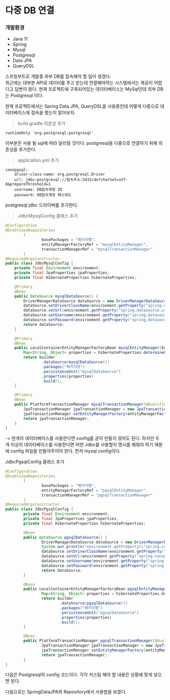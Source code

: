 # 다중 DB 연결

### 개발환경
- Java 11
- Spring
- Mysql
- Postgresql
- Data JPA
- QueryDSL 


스프링부트로 개발중 외부 DB를 접속해야 할 일이 생겼다.<br>
최근에는 대부분 API로 데이터를 주고 받는데 연결해야하는 시스템에서는 제공이 어렵다고 답변이 왔다.
현재 프로젝트에 구축되어있는 데이터베이스는 MySql인데 외부 DB는 Postgresql 이다.

현재 프로젝트에서는 Spring Data JPA, QueryDSL을 사용중인데 어떻게 다중으로 데이터베이스에 접속을 했는지 알아보자.

> build.gradle 의존성 추가

```
runtimeOnly 'org.postgresql:postgresql'
```

이부분은 사용 될 sql에 따라 달라질 것이다.
postgresql을 다중으로 연결하기 위해 의존성을 추가한다.

> application.yml 추가

```
connpgsql:
    driver-class-name: org.postgresql.Driver
    url: jdbc:postgresql://접속주소:5432/do?charSet=utf-8&prepareThreshold=1
    username: DB접속계정 ID
    password: DB접속계정 패스워드
```

postgresql jdbc 드라이버를 추가한다.


> JdbcMysqlConfig 클래스 추가

```java
@Configuration
@EnableJpaRepositories
        (
                basePackages = "패키지명",
                entityManagerFactoryRef = "mysqlEntityManager",
                transactionManagerRef = "mysqlTransactionManager"
        )
@RequiredArgsConstructor
public class JdbcMysqlConfig {
    private final Environment environment;
    private final JpaProperties jpaProperties;
    private final HibernateProperties hibernateProperties;

    @Primary
    @Bean
    public DataSource mysqlDataSource() {
        DriverManagerDataSource dataSource = new DriverManagerDataSource();
        dataSource.setDriverClassName(environment.getProperty("spring.datasource.driver-class-name"));
        dataSource.setUrl(environment.getProperty("spring.datasource.url"));
        dataSource.setUsername(environment.getProperty("spring.datasource.username"));
        dataSource.setPassword(environment.getProperty("spring.datasource.password"));
        return dataSource;
    }

    @Primary
    @Bean
    public LocalContainerEntityManagerFactoryBean mysqlEntityManager(EntityManagerFactoryBuilder builder) {
        Map<String, Object> properties = hibernateProperties.determineHibernateProperties(jpaProperties.getProperties(), new HibernateSettings());
        return builder
                .dataSource(mysqlDataSource())
                .packages("패키지명")
                .persistenceUnit("mysqlDataSource")
                .properties(properties)
                .build();
    }

    @Primary
    @Bean
    public PlatformTransactionManager mysqlTransactionManager(@Qualifier(value = "mysqlEntityManager") EntityManagerFactory entityManagerFactory) {
        JpaTransactionManager jpaTransactionManager = new JpaTransactionManager();
        jpaTransactionManager.setEntityManagerFactory(entityManagerFactory);
        return jpaTransactionManager;
    }
}
```

-> 한개의 데이터베이스를 사용한다면 config를 굳이 만들지 않아도 된다.
하지만 두 개 이상의 데이터베이스를 사용한다면 어떤 Jdbc를 사용할지 명시를 해줘야 하기 때문에
config 파일을 만들어주어야 한다.
먼저 mysql config이다.


JdbcPgsqlConfig 클래스 추가

```java
@Configuration
@EnableJpaRepositories
        (
                basePackages = "패키지명",
                entityManagerFactoryRef = "pgsqlEntityManager",
                transactionManagerRef = "pgsqlTransactionManager"
        )
@RequiredArgsConstructor
public class JdbcPgsqlConfig {
        private final Environment environment;
        private final JpaProperties jpaProperties;
        private final HibernateProperties hibernateProperties;

        @Bean
        public DataSource pgsqlDataSource() {
                DriverManagerDataSource dataSource = new DriverManagerDataSource();
                System.out.println("environment.getProperty(\"spring.connpgsql.driver-class-name\") = " + environment.getProperty("spring.connpgsql.driver-class-name"));
                dataSource.setDriverClassName(environment.getProperty("spring.connpgsql.driver-class-name"));
                dataSource.setUrl(environment.getProperty("spring.connpgsql.url"));
                dataSource.setUsername(environment.getProperty("spring.connpgsql.username"));
                dataSource.setPassword(environment.getProperty("spring.connpgsql.password"));
                return dataSource;
        }

        @Bean
        public LocalContainerEntityManagerFactoryBean pgsqlEntityManager(EntityManagerFactoryBuilder builder) {
                Map<String, Object> properties = hibernateProperties.determineHibernateProperties(jpaProperties.getProperties(), new HibernateSettings());
                return builder
                        .dataSource(pgsqlDataSource())
                        .packages("패키지명")
                        .persistenceUnit("pgsqlDataSource")
                        .properties(properties)
                        .build();
        }

        @Bean
        public PlatformTransactionManager pgsqlTransactionManager(@Qualifier(value = "pgsqlEntityManager") EntityManagerFactory entityManagerFactory) {
                JpaTransactionManager jpaTransactionManager = new JpaTransactionManager();
                jpaTransactionManager.setEntityManagerFactory(entityManagerFactory);
                return jpaTransactionManager;
        }
}
```

다음은 Postgresql의 config 코드이다.
각각 커스텀 해야 할 내용은 상황에 맞게 넣으면 된다.

다음으로는 SpringDataJPA와 Repository에서 사용법을 보겠다.